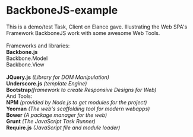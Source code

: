 BackboneJS-example
==================

This is a demo/test Task, Client on Elance gave. Illustrating the Web SPA's Framework BackboneJS work with some awesome Web Tools.<br>
<br>
Frameworks and libraries:<br>
<strong>Backbone.js</strong><br>
   Backbone.Model <br>
   Backbone.View <br>
<br>
<strong>JQuery.js</strong>     <em>(Library for DOM Manipulation)</em><br>
<strong>Underscore.js</strong> <em>(template Engine)</em><br>
<strong>Bootstrap</strong><em>(framework to create Responsive Designs for Web)</em>
<br>
And Tools:<br>
<strong>NPM</strong> <em>(provided by Node.js to get modules for the project)</em><br>
<strong>Yeoman</strong> <em>(The web's scaffolding tool for modern webapps)</em><br>
<strong>Bower</strong> <em>(A package manager for the web)</em><br>
<strong>Grunt</strong> <em>(The JavaScript Task Runner)</em><br>
<strong>Require.js</strong> <em>(JavaScript file and module loader)</em><br>
